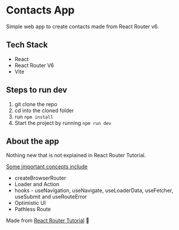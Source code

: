 # Contacts App

Simple web app to create contacts made from React Router v6.

## Tech Stack

- React
- React Router V6
- Vite

## Steps to run dev

1. git clone the repo
2. cd into the cloned folder
3. run `npm install`
4. Start the project by running `npm run dev`

## About the app

Nothing new that is not explained in React Router Tutorial.

<u>Some important concepts include</u>

- createBrowserRouter
- Loader and Action
- hooks - useNavigation, useNavigate, useLoaderData, useFetcher, useSubmit and useRouteError
- Optimistic UI
- Pathless Route

Made from [React Router Tutorial](https://reactrouter.com/en/main/start/tutorial) :sparkling_heart: